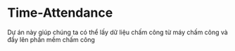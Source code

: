 # Time-Attendance
Dự án này giúp chúng ta có thể lấy dữ liệu chấm công từ máy chấm công và đẩy lên phần mềm chấm công
